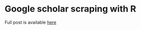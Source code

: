 # Google scholar scraping with R

Full post is available [here](http://datascience-enthusiast.com/R/google_scholar_R.html)